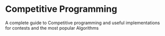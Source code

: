 # Competitive Programming
A complete guide to Competitive programming and useful implementations for contests and the most popular Algorithms
